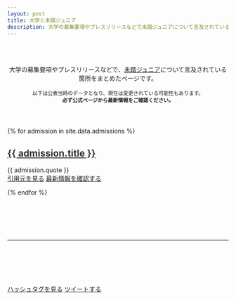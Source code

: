 ```yaml
---
layout: post
title: 大学と未踏ジュニア
description: 大学の募集要項やプレスリリースなどで未踏ジュニアについて言及されているページをまとめています。公表当時のデータとなり、現在は変更されている可能性もありますので、必ず最新年度の公式ページをご確認ください。
---
```


<p style="text-align:center; padding: 50px 0px 40px; font-size: 99%;">
  大学の募集要項やプレスリリースなどで、<a href='/about'>未踏ジュニア</a>について言及されている箇所をまとめたページです。<br>
  <br>
  <small><i class="fa-light fa-solid fa-triangle-exclamation"></i>
    以下は公表当時のデータとなり、現在は変更されている可能性もあります。<br class='ignore-sp'><b>必ず公式ページから最新情報をご確認ください。</b></small><br>
</p>


{% for admission in site.data.admissions %}
<h2 id='{{ admission.id }}'>
  <a href='#{{ admissioin.id }}' style='color: #333; font-weight: bold;'>{{ admission.title }}</a>
</h2>
<div class='quote'>{{ admission.quote }}</div>


<div class='flex'>
  <a class="button" href="{{ admission.quote_src }}">引用元を見る</a>
  <a class="button" href="{{ admission.link }}">最新情報を確認する</a>
</div>

{% endfor %}

<hr style='margin: 100px auto 100px auto;'>

<div class='flex'>
  <a href='https://twitter.com/hashtag/未踏ジュニア' class='button'>ハッシュタグを見る</a>
  <a href='https://twitter.com/intent/tweet?hashtags=未踏ジュニア&url=https://jr.mitou.org/admissions&lang=jp&related=mitoujr' class='button'>ツイートする</a>
</div>
